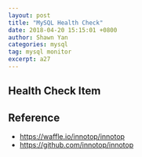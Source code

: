```yaml
---
layout: post
title: "MySQL Health Check"
date: 2018-04-20 15:15:01 +0800
author: Shawn Yan
categories: mysql
tag: mysql monitor
excerpt: a27
---
```


## Health Check Item





## Reference

- https://waffle.io/innotop/innotop
- https://github.com/innotop/innotop
